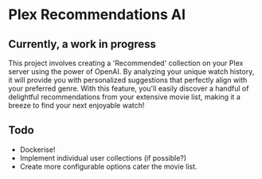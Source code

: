 # Plex Recommendations AI

## Currently, a work in progress

This project involves creating a 'Recommended' collection on your Plex server using the power of OpenAI. 
By analyzing your unique watch history, it will provide you with personalized suggestions that perfectly align with your preferred genre. 
With this feature, you'll easily discover a handful of delightful recommendations from your extensive movie list, making it a breeze to find your next enjoyable watch!

## Todo
- Dockerise!
- Implement individual user collections (if possible?)
- Create more configurable options cater the movie list.
